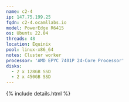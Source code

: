 ```yaml
---
name: c2-4
ip: 147.75.199.25
fqdn: c2-4.ocamllabs.io
model: PowerEdge R6415
os: Ubuntu 22.04
threads: 48
location: Equinix
pool: linux-x86_64
notes: Cluster worker
processor: 'AMD EPYC 7401P 24-Core Processor'
disks:
  - 2 x 128GB SSD
  - 2 x 450GB SSD
---
```

{% include details.html %} 

